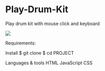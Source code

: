 # Play-Drum-Kit
Play drum kit with mouse click and keyboard

![](images/diceGame_img.png)


Requirements:


Install
$ git clone 
$ cd PROJECT




Languages & tools
HTML
JavaScript
CSS
